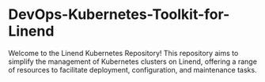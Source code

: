 # DevOps-Kubernetes-Toolkit-for-Linend
Welcome to the Linend Kubernetes Repository! This repository aims to simplify the management of Kubernetes clusters on Linend, offering a range of resources to facilitate deployment, configuration, and maintenance tasks.
